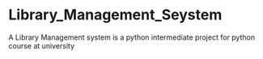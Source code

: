 # Library_Management_Seystem
A Library Management system is a python intermediate project for python course at university
